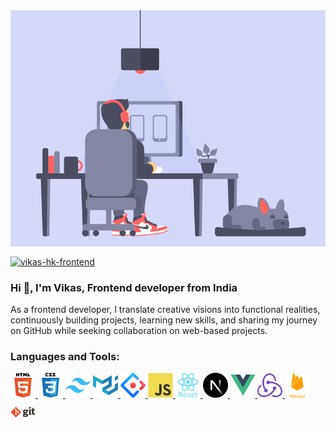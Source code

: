 <img align="center" alt="Coding" width="100%" height="50%" src="developer.gif"/>
<p align="start">
<a href="https://linkedin.com/in/vikas-hk-frontend" target="blank">
 <img align="center" src="https://camo.githubusercontent.com/7c2145551dc29c09205720b1acea43652035cc0f1eb46278acc400f1c1fc59a8/68747470733a2f2f696d672e736869656c64732e696f2f62616467652f4c696e6b6564496e2d626c75653f7374796c653d666f722d7468652d6261646765266c6f676f3d6c696e6b6564696e266c6f676f436f6c6f723d7768697465" alt="vikas-hk-frontend" width="30%"/>
</a>
</p>
<h3 align="start">Hi 👋, I'm Vikas, Frontend developer from India</h3>
<p align="start">As a frontend developer, I translate creative visions into functional realities, continuously building projects, learning new skills, and sharing my journey on GitHub while seeking collaboration on web-based projects.</p>
<!-- <h3 align="center">A Passionate Web Developer</h3>
 -->
<!-- <p align="center">- 🌱 I’m currently learning **Next.js**</p>

<!-- <h3 align="center">Connect with me:</h3> -->
<!-- <p align="center">
<a href="https://linkedin.com/in/vikas-hk-frontend" target="blank"><img align="center" src="https://raw.githubusercontent.com/rahuldkjain/github-profile-readme-generator/master/src/images/icons/Social/linked-in-alt.svg" alt="vikas-hk-frontend" height="30" width="40" /></a>
</p> -->

<h3 align="start">Languages and Tools:</h3>
<p align="start"> 
    <a href="https://developer.mozilla.org/en-US/docs/Web/html" target="_blank" rel="noreferrer"> 
      <img src="https://raw.githubusercontent.com/devicons/devicon/master/icons/html5/html5-original-wordmark.svg" alt="babel" width="40" height="40"/> 
    </a> 
  <a href="https://developer.mozilla.org/en-US/docs/Web/CSS" target="_blank" rel="noreferrer"> 
      <img src="https://raw.githubusercontent.com/devicons/devicon/master/icons/css3/css3-original-wordmark.svg" alt="babel" width="40" height="40"/> 
    </a> 
  <a href="https://tailwindui.com/" target="_blank" rel="noreferrer"> 
      <img src="https://github.com/devicons/devicon/blob/master/icons/tailwindcss/tailwindcss-original.svg" alt="babel" width="40" height="40"/> 
    </a> 
   <a href="https://mui.com/" target="_blank" rel="noreferrer"> 
      <img src="https://github.com/devicons/devicon/blob/master/icons/materialui/materialui-original.svg" alt="babel" width="40" height="40"/> 
    </a> 
 <a href="https://ant.design/" target="_blank" rel="noreferrer"> 
      <img src="https://github.com/devicons/devicon/blob/master/icons/antdesign/antdesign-original.svg" alt="babel" width="40" height="40"/> 
    </a> 
      <a href="https://developer.mozilla.org/en-US/docs/Web/JavaScript" target="_blank" rel="noreferrer"> 
      <img src="https://raw.githubusercontent.com/devicons/devicon/master/icons/javascript/javascript-original.svg" alt="babel" width="40" height="40" /> 
    </a> 
    <a href="https://react.dev/" target="_blank" rel="noreferrer"> 
      <img src="https://github.com/devicons/devicon/blob/master/icons/react/react-original-wordmark.svg" alt="babel" width="40" height="40"/> 
    </a> 
    <a href="https://nextjs.org/" target="_blank" rel="noreferrer"> 
      <img src="https://github.com/devicons/devicon/blob/master/icons/nextjs/nextjs-original.svg" alt="babel" width="40" height="40"/> 
    </a> 
    <a href="https://vuejs.org/" target="_blank" rel="noreferrer"> 
      <img src="https://github.com/devicons/devicon/blob/master/icons/vuejs/vuejs-original.svg" alt="babel" width="40" height="40"/> 
    </a> 
   <a href="https://redux-toolkit.js.org/" target="_blank" rel="noreferrer"> 
      <img src="https://github.com/devicons/devicon/raw/master/icons/redux/redux-original.svg" alt="babel" width="40" height="40"/> 
    </a>
   <a href="https://firebase.google.com/" target="_blank" rel="noreferrer"> 
      <img src="https://github.com/devicons/devicon/blob/master/icons/firebase/firebase-plain-wordmark.svg" alt="babel" width="40" height="40"/> 
    </a>
    <a href="https://git-scm.com/" target="_blank" rel="noreferrer"> 
      <img src="https://github.com/devicons/devicon/raw/master/icons/git/git-original-wordmark.svg" alt="babel" width="40" height="40"/> 
    </a> 
</p>
